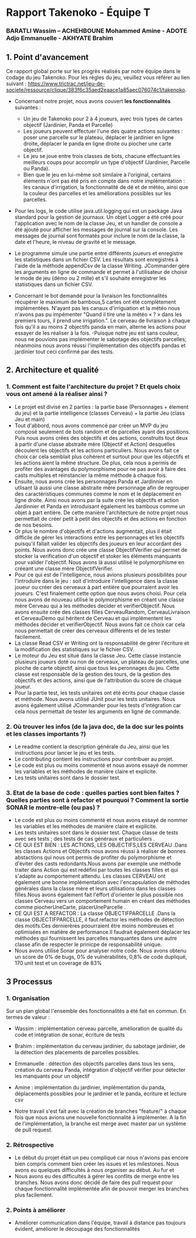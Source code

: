 # Rapport Takenoko - Équipe T

### BARATLI Wassim – ACHEHBOUNE Mohammed Amine - ADOTE Adjo Emmanuelle - AKHYATE Brahim


## 1. Point d'avancement

Ce rapport global porte sur les progrès réalisés par notre équipe dans le codage du jeu Takenoko. Pour les règles du jeu, veuillez vous référer au lien suivant : https://www.trictrac.net/jeu-de-societe/ressource/clique/383f6c35aed2eaace1a85aec076074c1/takenoko.

- Concernant notre projet, nous avons couvert **les fonctionnalités** suivantes :

  -  Un jeu de Takenoko pour 2 à 4 joueurs, avec trois types de cartes objectif (Jardinier, Panda et Parcelle)
  - Les joueurs peuvent effectuer l'une des quatre actions suivantes : poser une parcelle sur le plateau, déplacer le jardinier en ligne droite, déplacer le panda en ligne droite ou piocher une carte objectif.
  - Le jeu se joue entre trois classes de bots, chacune effectuant les meilleurs coups pour accomplir un type d'objectif (Jardinier, Parcelle ou Panda).
  - Bien que le jeu en lui-même soit similaire à l'original, certains éléments n'ont pas été pris en compte dans notre implémentation : les canaux d'irrigation, la fonctionnalité de dé et de météo, ainsi que la couleur des parcelles et les améliorations possibles sur les parcelles.



- Pour les logs, le code utilise java.util.logging qui est un package Java standard pour la gestion de journaux. Un objet Logger a été créé pour l'application avec le nom de la classe Jeu, et un handler de console a été ajouté pour afficher les messages de journal sur la console. Les messages de journal sont formatés pour inclure le nom de la classe, la date et l'heure, le niveau de gravité et le message.



- Le programme simule une partie entre différents joueurs et enregistre les statistiques dans un fichier CSV. Les résultats sont enregistrés à l'aide de la méthode appendCsv de la classe Writing. JCommander gère les arguments en ligne de commande et permet à l'utilisateur de choisir le mode de jeu (démo ou 2 mille) et s'il souhaite enregistrer les statistiques dans un fichier CSV.
- Concernant le bot demandé pour la livraison les fonctionnalités récupérer le maximum de bambous,5 cartes ont été complètement implémentées. N'ayant pas les canaux d'irriguation et la météo nous n'avons pas pu impémenter "Quand il tire une la météo « ? » dans les premiers tours, il prend une irrigation.". Le cerveau de livraison à chaque fois qu'il a au moins 2 objectifs panda en main, alterne les actions pour essayer de les réaliser à la fois.
  -Puisque notre jeu est sans couleur, nous ne pouvions pas implémenter le sabotage des objectifs parcelles; néanmoins nous avons réussi l'implémentation des objectifs pandas et jardinier tout ceci confirmé par des tests.
## 2. Architecture et qualité

### 1. Comment est faite l'architecture du projet ? Et quels choix vous ont amené à la réaliser ainsi ?

- Le projet est divisé en 2 parties : la partie base (Personnages + élement du jeu) et la partie intelligence (classes Cerveau) + la partie Jeu (class Jeu et main)
- Tout d'abbord, nous avons commencé par créer un MVP du jeu composé seulement de bots random et de parcelles ayant des positions. Puis nous avons crées des objectifs et des actions, construits tout deux à partir d'une classe abstraite mère (Objectif et Action) desquelles découlent les objectifs et les actions particuliers. Nous avons fait ce choix car cela semblait plus cohérent et surtout pour que les objectifs et les actions aient la même structure. De plus, cela nous a permis de profiter des avantages du polymorphisme pour ne pas avoir à faire des casts multiples et réinstancier la même méthode à chaque fois.
- Ensuite, nous avons crée les personnages Panda et Jardinnier en utlisant là aussi une classe abstraite mère personnage afin de regrouper des caractéristiques communes comme le nom et le déplacement en ligne droite. Ainsi nous avons par la suite crée les objectifs et action Jardinnier et Panda en introduisant également les bambous comme un objet à part entière. De cette manière l'architecture de notre projet nous permettait de créer petit à petit des objectifs et des actions en fonction de nos besoins.
- Or plus le nombre d'objectifs et d'actions augmentait, plus il était difficile de gérer les interactions entre les personnages et les objectifs puisqu'il fallait valider les objectifs des joueurs en leur accordant des points. Nous avons donc crée une classe ObjectifVerifier qui permet de stocker la verification d'un objectif et stoker les éléments manquants pour valider l'objectif. Nous avons là aussi utilisé le polymorphisme en créeant une classe mère ObjectifVerifier.
- Pour ce qui est de l'intelligence, nous avions plusieurs possibilités pour l'introduire dans le jeu : soit d'introduire l'intelligence dans la classe joueur ou créer des cerveaux à part entière que pourraient avoir les joueurs. C'est finalement cette option que nous avons choisi. Pour cela nous avons de nouveau utilisé le polymorphisme en créant une classe mère Cerveau qui a les méthodes decider et verifierObjectif. Nous avons ensuite crée des classes filles CerveauRandom, CerveauLivraison et CerveauDemo qui héritent de Cerveau et qui implémentent les méthodes décider et verifierObjectif. Nous avons fait ce choix car cela nous permettait de créer des cerveaux différents et de les tester facilement.
- La classe Read CSV er Writing ont la responsabilité de gérer l'écriture et la modification des statistiques sur le fichier CSV.
- Le moteur du Jeu est situé dans la classe Jeu. Cette classe instancie plusieurs joueurs doté ou non de cerveaux, un plateau de parcelles, une pioche de carte objectif, ainsi que tous les peronnages du jeu. Cette classe est responsable de la gestion des tours, de la gestion des objectifs et des actions, ainsi que de l'attribution du score de chaque joueur.
- Pour la partie test, les tests unitaires ont été écrits pour chaque classe et méthode. Nous avons utilisé JUnit pour les tests unitaires. Nous avons également utilisé JCommander pour les tests d'intégration car cela nous permettait de tester les arguments en ligne de commande.


### 2. Où trouver les infos (de la java doc, de la doc sur les points et les classes importants ?)
- Le readme contient la description générale du Jeu, ainsi que les instructions pour lancer le jeu et les tests.
- Le contributing contient les instructions pour contribuer au projet.
- Le code est plus ou moins commenté et nous avons essayé de nommer les variables et les méthodes de manière claire et explicite.
- Les tests unitaires sont dans le dossier test.



### 3. Etat de la base de code : quelles parties sont bien faites ? Quelles parties sont à refactor et pourquoi ? Comment la sortie SONAR le montre-elle (ou pas) ?
- Le code est plus ou moins commenté et nous avons essayé de nommer les variables et les méthodes de manière claire et explicite.
- Les tests unitaires sont dans le dossier test. Chaque classe de tests avec ses tests ; des tests de cas généraux et particuliers .
- CE QUI EST BIEN : LES ACTIONS, LES OBJECTIFS,LES CERVEAU .Dans les classes Actions et Objectifs nous avons réussi à réaliser de bonnes abstactions qui nous ont permis de profiter du polymorphisme et d'éviter des casts redondants.Nous avons par exemple une méthode traiter dans Action qui est redéfini par toutes les classes filles et qui s'adapte au comportement attendu.
Les classes CERVEAU ont également une bonne implémentation avec l'encapsulation de méthodes générales dans la classe mère et leurs utilisations dans les classes filles.Nous avons également fait l'éffort d'orienter le plus possible nos classes Cerveau vers un comportement humain en créant des méthodes comme piocherUneCarte, placerUneParcelle .
- CE QUI EST A REFACTOR :  La classe OBJECTIFPARCELLE .Dans la classe OBJECTIFPARCELLE, il faut refactor les méthodes de détection des motifs.Ces dernierères poourraient être moins nombreuses et optimisées en matière de performance.Il faudrait également déplacer les méthodes qui fournissent les parcelles manquantes dans une autre classe afin de respecter le prinicpe de responsabilité unique.
- Nous avons utilisé Sonar pour analyser notre code. Nous avons obtenu un score de 0% de bugs, 0% de vulnérabilités, 0,8% de code dupliqué, 170 unit test et un coverage de 83%




## 3 Processus

### 1. Organisation

Sur un plan global l'ensemble des fonctionnalités a été fait en commun. En termes de valeur :
- Wassim : implémentation cerveau parcelle, amélioration de qualité du code et intégration de sonar, écriture de tests
- Brahim : implémentation du cerveau jardinier, du sabotage jardinier, de la détection des placements de parcelles possibles.
- Emmanuelle : détection des objectifs parcelles dans tous les sens, création du cerveau Panda, intégration d'objectif vérifier pour détecter les manquants pour un objectif
- Amine : implémentation du jardinier, implémentation du panda, déplacements possibles pour le jardinier et le panda, écriture et lecture csv

- Notre travail s'est fait avec la création de branches "feature/<nom>" à chaque fois que nous avions une nouvelle fonctionnalité à implémenter. A la fin de l'implémentation, la branche est merge avec master par un système de pull request.

### 2. Rétrospective

- Le début du projet était un peu compliqué car nous n'avions pas encore bien compris comment bien créer les issues et les milestones. Nous avons eu quelques difficultés à nous organiser au début. Au fur et 
- Nous avons eu des difficultés à gérer les conflits de merge entre les branches. Nous avons donc décidé de faire des pull request pour chaque fonctionnalité implémentée afin de pouvoir merger les branches plus facilement.


### 2. Points à améliorer
- Améliorer communication dans l'équipe, travail à distance pas toujours évident, améliorer le découpage des fonctionnalités
